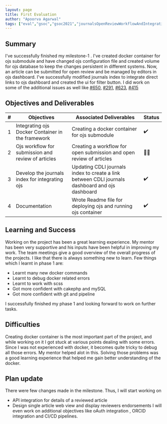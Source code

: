 ```yaml
---
layout: page
title: First Evaluation
author: "Apoorva Agarwal"
tags: ["eval","gsoc","gsoc2021","journalsOpenReviewWorkflowAndIntegration","eval#1"]
---
```


## Summary

I've successfully finished my milestone-1 . I've created docker container for ojs submodule and have changed ojs configuration file and created volume for ojs database to keep the changes persistent in different systems. 
Now, an article can be submitted for open review and be managed by editors in ojs dashboard.
I've successfully modified journals index to integrate direct links to ojs dashboard and created the ui for filter button.
I did work on some of the additional issues as well like <a href="https://gitlab.com/cdli/framework/-/issues/481">#650</a>, <a href="https://gitlab.com/cdli/framework/-/issues/291">#291</a>, <a href="https://gitlab.com/cdli/framework/-/issues/481">#623</a>, <a href="https://gitlab.com/cdli/framework/-/issues/481">#415</a>


## Objectives and Deliverables

| \# | Objectives                    | Associated Deliverables         | Status |
| --- | ----------------------------- | ---------------------------------------------- | --- |
| 1 | Integrating ojs Docker Container in the framework | Creating a docker container for ojs submodule | :heavy_check_mark: |
| 2 | Ojs workflow for submission and review of articles |  Creating a workflow for open submission and open review of articles| :man_technologist: |
| 3 | Develop the journals index for integrating ojs | Updating CDLI journals index to create a link between CDLI journals dashboard and ojs dashboard | :heavy_check_mark: |
| 4| Documentation | Wrote Readme file for deploying ojs and running ojs container | :heavy_check_mark: |

## Learning and Success

Working on the project has been a great learning experience. My mentor has been very supportive and his inputs have been helpful in improving my work. The team meetings give a good overview of the overall progress of the projects. I like that there is always something new to learn. Few things which I learnt in phase 1 are:

- Learnt many new docker commands
- Learnt to debug docker related errors
- Learnt to work with scss 
- Got more confident with cakephp and mySQL
- Got more confident with git and pipeline

I successfully finished my phase 1 and looking forward to work on further tasks.

## Difficulties

Creating docker container is the most important part of the project, and while working on it I got stuck at various points dealing with some errors. Since I was not experienced with docker, it becomes quite tricky to debug all those errors. My mentor helped alot in this.
Solving those problems was a good learning experience that helped me gain better understanding of the docker.

## Plan update

There were few changes made in the milestone. Thus, I will start working on 
- API integration for details of a reviewed article
- Design single article web view and display reviewers endorsements 
I will even work on additional objectives like oAuth integration , ORCID integration and CI/CD pipelines. 
